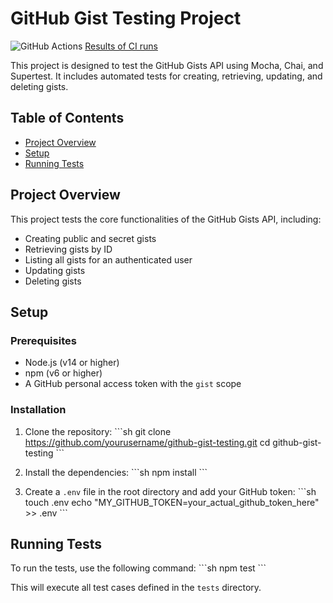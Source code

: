 
# GitHub Gist Testing Project
![GitHub Actions](https://github.com/seemewalkin/distribusion-gist-tests/actions/workflows/ci.yml/badge.svg)
[Results of CI runs](https://github.com/seemewalkin/distribusion-gist-tests/actions)

This project is designed to test the GitHub Gists API using Mocha, Chai, and Supertest. It includes automated tests for creating, retrieving, updating, and deleting gists.

## Table of Contents

- [Project Overview](#project-overview)
- [Setup](#setup)
- [Running Tests](#running-tests)

## Project Overview

This project tests the core functionalities of the GitHub Gists API, including:
- Creating public and secret gists
- Retrieving gists by ID
- Listing all gists for an authenticated user
- Updating gists
- Deleting gists

## Setup

### Prerequisites

- Node.js (v14 or higher)
- npm (v6 or higher)
- A GitHub personal access token with the `gist` scope

### Installation

1. Clone the repository:
    \`\`\`sh
    git clone https://github.com/yourusername/github-gist-testing.git
    cd github-gist-testing
    \`\`\`

2. Install the dependencies:
    \`\`\`sh
    npm install
    \`\`\`

3. Create a `.env` file in the root directory and add your GitHub token:
    \`\`\`sh
    touch .env
    echo "MY_GITHUB_TOKEN=your_actual_github_token_here" >> .env
    \`\`\`

## Running Tests

To run the tests, use the following command:
\`\`\`sh
npm test
\`\`\`

This will execute all test cases defined in the `tests` directory.
